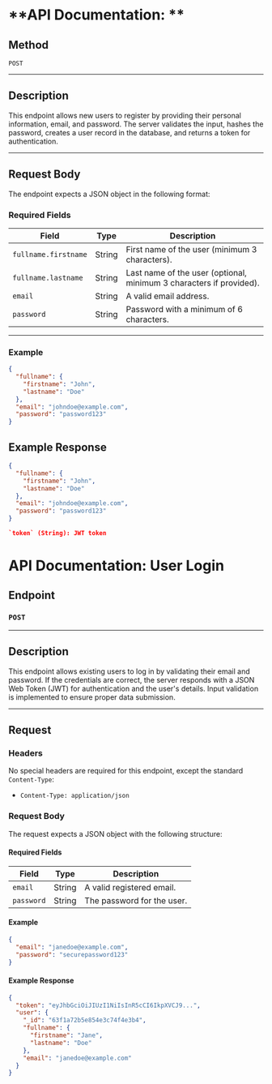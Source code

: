 # **API Documentation: **

## **Method**
`POST`

---

## **Description**
This endpoint allows new users to register by providing their personal information, email, and password. The server validates the input, hashes the password, creates a user record in the database, and returns a token for authentication.

---

## **Request Body**

The endpoint expects a JSON object in the following format:

### **Required Fields**
| Field                  | Type   | Description                                  |
|------------------------|--------|----------------------------------------------|
| `fullname.firstname`   | String | First name of the user (minimum 3 characters). |
| `fullname.lastname`    | String | Last name of the user (optional, minimum 3 characters if provided). |
| `email`                | String | A valid email address.                       |
| `password`             | String | Password with a minimum of 6 characters.     |

---
### **Example**
```json
{
  "fullname": {
    "firstname": "John",
    "lastname": "Doe"
  },
  "email": "johndoe@example.com",
  "password": "password123"
}
```

## **Example Response**
```json
{
  "fullname": {
    "firstname": "John",
    "lastname": "Doe"
  },
  "email": "johndoe@example.com",
  "password": "password123"
}

`token` (String): JWT token
```


# **API Documentation: User Login**

## **Endpoint**
### `POST`

---

## **Description**
This endpoint allows existing users to log in by validating their email and password. If the credentials are correct, the server responds with a JSON Web Token (JWT) for authentication and the user's details. Input validation is implemented to ensure proper data submission.

---

## **Request**

### **Headers**
No special headers are required for this endpoint, except the standard `Content-Type`:

- `Content-Type: application/json`

### **Request Body**
The request expects a JSON object with the following structure:

#### **Required Fields**
| Field      | Type   | Description                |
|------------|--------|----------------------------|
| `email`    | String | A valid registered email.  |
| `password` | String | The password for the user. |

#### **Example**
```json
{
  "email": "janedoe@example.com",
  "password": "securepassword123"
}
```

#### **Example Response**
```json
{
  "token": "eyJhbGciOiJIUzI1NiIsInR5cCI6IkpXVCJ9...",
  "user": {
    "_id": "63f1a72b5e854e3c74f4e3b4",
    "fullname": {
      "firstname": "Jane",
      "lastname": "Doe"
    },
    "email": "janedoe@example.com"
  }
}
```

